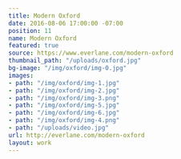 ```yaml
---
title: Modern Oxford
date: 2016-08-06 17:00:00 -07:00
position: 11
name: Modern Oxford
featured: true
source: https://www.everlane.com/modern-oxford
thumbnail_path: "/uploads/oxford.jpg"
bg-image: "/img/oxford/img-0.jpg"
images:
- path: "/img/oxford/img-1.jpg"
- path: "/img/oxford/img-2.jpg"
- path: "/img/oxford/img-3.png"
- path: "/img/oxford/img-5.jpg"
- path: "/img/oxford/img-6.jpg"
- path: "/img/oxford/img-4.png"
- path: "/uploads/video.jpg"
url: http://everlane.com/modern-oxford
layout: work
---
```


